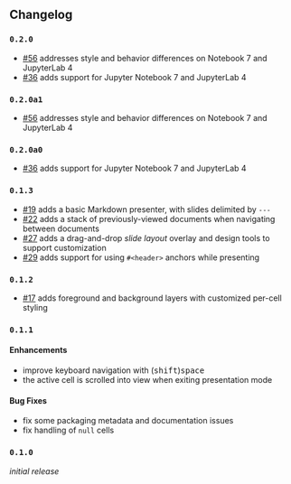 ## Changelog

### `0.2.0`

- [#56] addresses style and behavior differences on Notebook 7 and JupyterLab 4
- [#36] adds support for Jupyter Notebook 7 and JupyterLab 4

### `0.2.0a1`

- [#56] addresses style and behavior differences on Notebook 7 and JupyterLab 4

[#56]: https://github.com/deathbeds/jupyterlab-deck/issues/56

### `0.2.0a0`

- [#36] adds support for Jupyter Notebook 7 and JupyterLab 4

[#36]: https://github.com/deathbeds/jupyterlab-deck/issues/36

### `0.1.3`

- [#19] adds a basic Markdown presenter, with slides delimited by `---`
- [#22] adds a stack of previously-viewed documents when navigating between documents
- [#27] adds a drag-and-drop _slide layout_ overlay and design tools to support
  customization
- [#29] adds support for using `#<header>` anchors while presenting

[#19]: https://github.com/deathbeds/jupyterlab-deck/issues/19
[#22]: https://github.com/deathbeds/jupyterlab-deck/issues/22
[#27]: https://github.com/deathbeds/jupyterlab-deck/issues/27
[#29]: https://github.com/deathbeds/jupyterlab-deck/issues/29

### `0.1.2`

- [#17] adds foreground and background layers with customized per-cell styling

[#17]: https://github.com/deathbeds/jupyterlab-deck/issues/15

### `0.1.1`

#### Enhancements

- improve keyboard navigation with (<kbd>shift</kbd>)<kbd>space</kbd>
- the active cell is scrolled into view when exiting presentation mode

#### Bug Fixes

- fix some packaging metadata and documentation issues
- fix handling of `null` cells

### `0.1.0`

_initial release_
